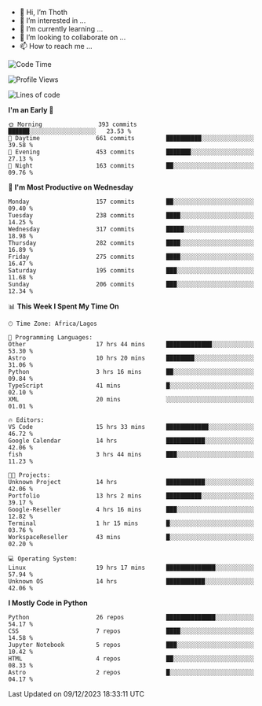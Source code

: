 <!---
thoth2357/thoth2357 is a ✨ special ✨ repository because its `README.md` (this file) appears on your GitHub profile.
You can click the Preview link to take a look at your changes.
--->

- 👋 Hi, I’m Thoth
- 👀 I’m interested in ...
- 🌱 I’m currently learning ...
- 💞️ I’m looking to collaborate on ...
- 📫 How to reach me ...




<!--START_SECTION:waka-->
![Code Time](http://img.shields.io/badge/Code%20Time-2%2C552%20hrs%2026%20mins-blue)

![Profile Views](http://img.shields.io/badge/Profile%20Views-0-blue)

![Lines of code](https://img.shields.io/badge/From%20Hello%20World%20I%27ve%20Written-30.2%20million%20lines%20of%20code-blue)

**I'm an Early 🐤** 

```text
🌞 Morning                393 commits         ██████░░░░░░░░░░░░░░░░░░░   23.53 % 
🌆 Daytime                661 commits         ██████████░░░░░░░░░░░░░░░   39.58 % 
🌃 Evening                453 commits         ███████░░░░░░░░░░░░░░░░░░   27.13 % 
🌙 Night                  163 commits         ██░░░░░░░░░░░░░░░░░░░░░░░   09.76 % 
```
📅 **I'm Most Productive on Wednesday** 

```text
Monday                   157 commits         ██░░░░░░░░░░░░░░░░░░░░░░░   09.40 % 
Tuesday                  238 commits         ████░░░░░░░░░░░░░░░░░░░░░   14.25 % 
Wednesday                317 commits         █████░░░░░░░░░░░░░░░░░░░░   18.98 % 
Thursday                 282 commits         ████░░░░░░░░░░░░░░░░░░░░░   16.89 % 
Friday                   275 commits         ████░░░░░░░░░░░░░░░░░░░░░   16.47 % 
Saturday                 195 commits         ███░░░░░░░░░░░░░░░░░░░░░░   11.68 % 
Sunday                   206 commits         ███░░░░░░░░░░░░░░░░░░░░░░   12.34 % 
```


📊 **This Week I Spent My Time On** 

```text
🕑︎ Time Zone: Africa/Lagos

💬 Programming Languages: 
Other                    17 hrs 44 mins      █████████████░░░░░░░░░░░░   53.30 % 
Astro                    10 hrs 20 mins      ████████░░░░░░░░░░░░░░░░░   31.06 % 
Python                   3 hrs 16 mins       ██░░░░░░░░░░░░░░░░░░░░░░░   09.84 % 
TypeScript               41 mins             █░░░░░░░░░░░░░░░░░░░░░░░░   02.10 % 
XML                      20 mins             ░░░░░░░░░░░░░░░░░░░░░░░░░   01.01 % 

🔥 Editors: 
VS Code                  15 hrs 33 mins      ████████████░░░░░░░░░░░░░   46.72 % 
Google Calendar          14 hrs              ███████████░░░░░░░░░░░░░░   42.06 % 
fish                     3 hrs 44 mins       ███░░░░░░░░░░░░░░░░░░░░░░   11.23 % 

🐱‍💻 Projects: 
Unknown Project          14 hrs              ███████████░░░░░░░░░░░░░░   42.06 % 
Portfolio                13 hrs 2 mins       ██████████░░░░░░░░░░░░░░░   39.17 % 
Google-Reseller          4 hrs 16 mins       ███░░░░░░░░░░░░░░░░░░░░░░   12.82 % 
Terminal                 1 hr 15 mins        █░░░░░░░░░░░░░░░░░░░░░░░░   03.76 % 
WorkspaceReseller        43 mins             █░░░░░░░░░░░░░░░░░░░░░░░░   02.20 % 

💻 Operating System: 
Linux                    19 hrs 17 mins      ██████████████░░░░░░░░░░░   57.94 % 
Unknown OS               14 hrs              ███████████░░░░░░░░░░░░░░   42.06 % 
```

**I Mostly Code in Python** 

```text
Python                   26 repos            ██████████████░░░░░░░░░░░   54.17 % 
CSS                      7 repos             ████░░░░░░░░░░░░░░░░░░░░░   14.58 % 
Jupyter Notebook         5 repos             ███░░░░░░░░░░░░░░░░░░░░░░   10.42 % 
HTML                     4 repos             ██░░░░░░░░░░░░░░░░░░░░░░░   08.33 % 
Astro                    2 repos             █░░░░░░░░░░░░░░░░░░░░░░░░   04.17 % 
```




 Last Updated on 09/12/2023 18:33:11 UTC
<!--END_SECTION:waka-->
<!--![](http://github-profile-summary-cards.vercel.app/api/cards/profile-details?username=thoth2357&theme=2077)

![](http://github-profile-summary-cards.vercel.app/api/cards/stats?username=thoth2357&theme=2077)![](http://github-profile-summary-cards.vercel.app/api/cards/productive-time?username=thoth2357&theme=2077&utcOffset=8) -->
